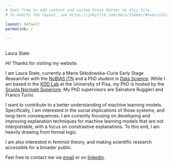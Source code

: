 ```yaml
---
# Feel free to add content and custom Front Matter to this file.
# To modify the layout, see https://jekyllrb.com/docs/themes/#overriding-theme-defaults

layout: default
permalink: /

---
```


<br />

<div class="title">
Laura State
</div>

Hi! Thanks for visiting my website.

I am Laura State, currently a Marie Skłodowska-Curie Early Stage Researcher with the
[NoBIAS ITN](https://nobias-project.eu)
and a PhD student in
[Data Science](https://datasciencephd.eu/).
While I am based in the
[KDD Lab](https://kdd.isti.cnr.it/) 
at the University of Pisa, my PhD is hosted by the [Scuola Normale Superiore](https://www.sns.it/eng).
My PhD supervisors are Salvatore Ruggieri and Franco Turini.

I want to contribute to a better understanding of machine learning models. Specifically, I am interested in the social implications of those systems, and long-term consequences. I am currently focusing on developing and improving explanation techniques for machine learning models that are not interpretable, with a focus on constrastive explanations. To this end, I am heavily drawing from formal logic.

I am also interested in feminist theory, and making scientific research accessible for a broader public.

Feel free to contact me via [email](mailto:laura.state@di.unipi.it)
or on
[linkedin](https://linkedin.com/in/laura-state).
